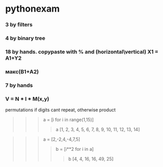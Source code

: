 # pythonexam
### 3 by filters
### 4 by binary tree
### 18 by hands. copypaste with % and (horizontal\vertical) X1 = A1+Y2
### макс(В1+А2)
### 7 by hands
### V = N * I * M(x,y)




permutations if digits cant repeat, otherwise product
>>> a = [i for i in range(1,15)]
>>>> a
[1, 2, 3, 4, 5, 6, 7, 8, 9, 10, 11, 12, 13, 14]

>>> a = [2,-2,4,-4,7,5]
>>>> b = [i**2 for i in a]
>>>>> b
[4, 4, 16, 16, 49, 25]